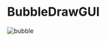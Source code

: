# BubbleDrawGUI

![bubble](https://user-images.githubusercontent.com/46600937/54051121-4e61f380-41e1-11e9-8e42-a9da298cfeb6.png)
